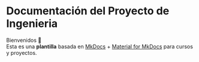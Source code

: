 # **Documentación del Proyecto de Ingenieria**

Bienvenidos 👋  
Esta es una **plantilla** basada en [MkDocs](https://www.mkdocs.org/) + [Material for MkDocs](https://squidfunk.github.io/mkdocs-material/) para cursos y proyectos.